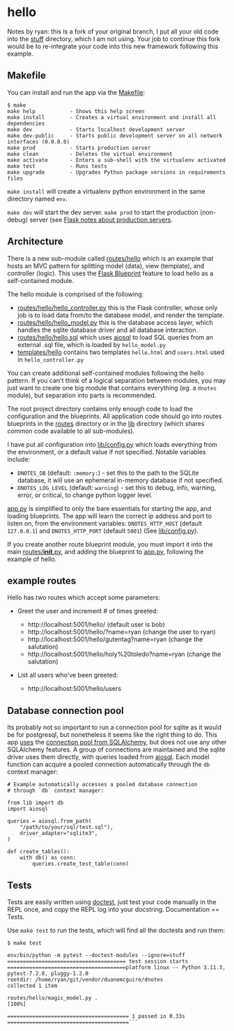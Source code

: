 # hello

Notes by ryan: this is a fork of your original branch, I put all your
old code into the [stuff](stuff) directory, which I am not using. Your
job to continue this fork would be to re-integrate your code into this
new framework following this example.

## Makefile

You can install and run the app via the [Makefile](Makefile):

```
$ make
make help           - Shows this help screen
make install        - Creates a virtual environment and install all dependencies
make dev            - Starts localhost development server
make dev-public     - Starts public development server on all network interfaces (0.0.0.0)
make prod           - Starts production server
make clean          - Deletes the virtual environment
make activate       - Enters a sub-shell with the virtualenv activated
make test           - Runs tests
make upgrade        - Upgrades Python package versions in requirements files
```

`make install` will create a virtualenv python environment in the same
directory named `env`.

`make dev` will start the dev server. `make prod` to start the
production (non-debug) server (see [Flask notes about production
servers](https://flask.palletsprojects.com/en/2.2.x/deploying/).

## Architecture

There is a new sub-module called [routes/hello](routes/hello) which is
an example that hosts an MVC pattern for splitting model (data), view
(template), and controller (logic). This uses the [Flask
Blueprint](https://flask.palletsprojects.com/en/2.2.x/blueprints/)
feature to load hello as a self-contained module.

The hello module is comprised of the following:
 * [routes/hello/hello_controller.py](routes/hello/hello_controller.py) this is the
   Flask controller, whose only job is to load data from/to the
   database model, and render the template.
 * [routes/hello/hello_model.py](routes/hello/hello_model.py) this is the database
   access layer, which handles the sqlite database driver and all
   database interaction.
 * [routes/hello/hello.sql](routes/hello/hello.sql) which uses
[aiosql](https://github.com/nackjicholson/aiosql) to load SQL queries
from an external .sql file, which is loaded by `hello_model.py`
 * [templates/hello](templates/hello) contains two templates
   `hello.html` and `users.html` used in `hello_controller.py`

You can create additional self-contained modules following the hello
pattern. If you can't think of a logical separation between modules,
you may just want to create one big module that contains everything
(eg. a `dnotes` module), but separation into parts is recommended.

The root project directory contains only enough code to load the
configuration and the blueprints. All application code should go into
routes blueprints in the [routes](routes) directory or in the
[lib](lib) directory (which shares common code available to all
sub-modules).

I have put all configuration into [lib/config.py](lib/config.py) which
loads everything from the environment, or a default value if not
specified. Notable variables include:

 * `DNOTES_DB` (default: `:memory:`) - set this to the path to the
   SQLite database, it will use an ephemeral in-memory database if not
   specified.
 * `DNOTES_LOG_LEVEL` (default: `warning`) - set this to debug, info,
   warning, error, or critical, to change python logger level.

[app.py](app.py) is simplified to only the bare essentials for
starting the app, and loading blueprints. The app will learn the
correct ip address and port to listen on, from the environment
variables: `DNOTES_HTTP_HOST` (default `127.0.0.1`) and
`DNOTES_HTTP_PORT` (default `5001`) (See
[lib/config.py](lib/config.py)).

If you create another route blueprint module, you must import it into
the main [routes/__init__.py](routes/__init__.py), and adding the
blueprint to [app.py](app.py), following the example of hello.

## example routes

Hello has two routes which accept some parameters:

 * Greet the user and increment # of times greeted:
   * http://localhost:5001/hello/ (default user is bob)
   * http://localhost:5001/hello/?name=ryan (change the user to ryan)
   * http://localhost:5001/hello/gutentag?name=ryan (change the salutation)
   * http://localhost:5001/hello/holy%20toledo?name=ryan (change the salutation)

 * List all users who've been greeted:
   * http://localhost:5001/hello/users

## Database connection pool

Its probably not so important to run a connection pool for sqlite as
it would be for postgresql, but nonetheless it seems like the right
thing to do. This app [uses](lib/db.py) the [connection pool from
SQLAlchemy](https://docs.sqlalchemy.org/en/20/core/pooling.html#module-sqlalchemy.pool),
but does not use any other SQLAlchemy features. A group of connections
are maintained and the sqlite driver uses them directly, with queries
loaded from
[aiosql](https://nackjicholson.github.io/aiosql/index.html). Each
model function can acquire a pooled connection automatically through
the `db` context manager:

```
# Example automatically accesses a pooled database connection 
# through `db` context manager:

from lib import db
import aiosql

queries = aiosql.from_path(
    "/path/to/your/sql/test.sql"),
    driver_adapter="sqlite3",
)

def create_tables():
    with db() as conn:
        queries.create_test_table(conn)
```

## Tests

Tests are easily written using
[doctest](https://docs.python.org/3/library/doctest.html), just test
your code manually in the REPL once, and copy the REPL log into your
docstring. Documentation == Tests.

Use `make test` to run the tests, which will find all the doctests and
run them:

```
$ make test

env/bin/python -m pytest --doctest-modules --ignore=stuff
====================================== test session starts ======================================platform linux -- Python 3.11.3, pytest-7.2.0, pluggy-1.2.0
rootdir: /home/ryan/git/vendor/duanemcguire/dnotes
collected 1 item                                                                                

routes/hello/magic_model.py .                                                             [100%]

======================================= 1 passed in 0.33s =======================================```
